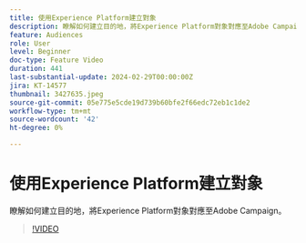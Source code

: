 ```yaml
---
title: 使用Experience Platform建立對象
description: 瞭解如何建立目的地，將Experience Platform對象對應至Adobe Campaign。
feature: Audiences
role: User
level: Beginner
doc-type: Feature Video
duration: 441
last-substantial-update: 2024-02-29T00:00:00Z
jira: KT-14577
thumbnail: 3427635.jpeg
source-git-commit: 05e775e5cde19d739b60bfe2f66edc72eb1c1de2
workflow-type: tm+mt
source-wordcount: '42'
ht-degree: 0%

---
```



# 使用Experience Platform建立對象

瞭解如何建立目的地，將Experience Platform對象對應至Adobe Campaign。

>[!VIDEO](https://video.tv.adobe.com/v/3427635/?learn=on)

